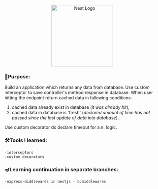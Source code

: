 <p align="center">
  <a href="http://nestjs.com/" target="blank"><img src="https://nestjs.com/img/logo-small.svg" width="200" alt="Nest Logo" /></a>
</p>

### 🎯Purpose:
Build an application which returns any data from database. 
Use custom interceptor to save controller's method response in database. 
When user hitting the endpoint return cached data in fallowing conditions: 

1) cached data already exist in database (_it was already hit_), 
2) cached data in database is 'fresh' (_declared amount of time has not passed since the last update of data into database_).

Use custom decorator do declare timeout for a.n. logic.

### 🛠️Tools I learned:
    -interceptors
    -custom decorators

### 🪔Learning continuation in separate branches:
    -express-middlewares in nestjs - b:middlewares